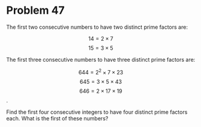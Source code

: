 # Problem 47

The first two consecutive numbers to have two distinct prime factors are:

$$14 = 2 × 7$$
$$15 = 3 × 5$$

The first three consecutive numbers to have three distinct prime factors are:

$$644 = 2^2 × 7 × 23$$
$$645 = 3 × 5 × 43$$
$$646 = 2 × 17 × 19$$.

Find the first four consecutive integers to have four distinct prime factors each. What is the first of these numbers?